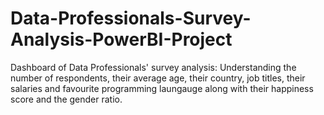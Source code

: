# Data-Professionals-Survey-Analysis-PowerBI-Project
Dashboard of Data Professionals' survey analysis: Understanding the number of respondents, their average age, their country, job titles, their salaries and favourite programming laungauge along with their happiness score and the gender ratio. 
